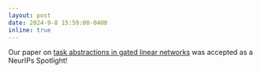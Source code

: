 ```yaml
---
layout: post
date: 2024-9-8 15:59:00-0400
inline: true
---
```


Our paper on <a href='https://openreview.net/pdf?id=AbTpJl7vN6'>task abstractions in gated linear networks</a> was accepted as a NeurIPs Spotlight!